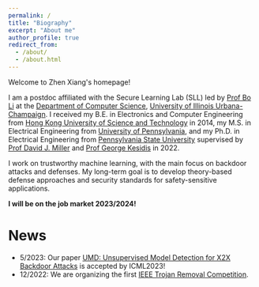 ```yaml
---
permalink: /
title: "Biography"
excerpt: "About me"
author_profile: true
redirect_from: 
  - /about/
  - /about.html
---
```


Welcome to Zhen Xiang's homepage!

I am a postdoc affiliated with the Secure Learning Lab (SLL) led by [Prof Bo Li](https://aisecure.github.io/) at the [Department of Computer Science](https://cs.illinois.edu/), [University of Illinois Urbana-Champaign](https://illinois.edu/). I received my B.E. in Electronics and Computer Engineering from [Hong Kong University of Science and Technology](https://hkust.edu.hk/) in 2014, my M.S. in Electrical Engineering from [University of Pennsylvania](https://www.upenn.edu/), and my Ph.D. in Electrical Engineering from [Pennsylvania State University](https://www.psu.edu/) supervised by [Prof David J. Miller](https://scholar.google.com/citations?user=0AvzzVoAAAAJ&hl=en) and [Prof George Kesidis](https://www.cse.psu.edu/~gik2/) in 2022.

I work on trustworthy machine learning, with the main focus on backdoor attacks and defenses. My long-term goal is to develop theory-based defense approaches and security standards for safety-sensitive applications.

**I will be on the job market 2023/2024!**

News
======
* 5/2023: Our paper [UMD: Unsupervised Model Detection for X2X Backdoor Attacks](https://openreview.net/forum?id=t0ozPUGnBs) is accepted by ICML2023!
* 12/2022: We are organizing the first [IEEE Trojan Removal Competition](https://www.trojan-removal.com/).
